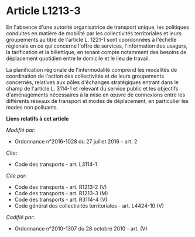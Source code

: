 # Article L1213-3

En l'absence d'une autorité organisatrice de transport unique, les politiques conduites en matière de mobilité par les
collectivités territoriales et leurs groupements au titre de l'article L. 1221-1 sont coordonnées à l'échelle régionale en ce
qui concerne l'offre de services, l'information des usagers, la tarification et la billettique, en tenant compte notamment
des besoins de déplacement quotidien entre le domicile et le lieu de travail. 

La planification régionale de l'intermodalité comprend les modalités de coordination de l'action des collectivités et de
leurs groupements concernés, relatives aux pôles d'échanges stratégiques entrant dans le champ de l'article L. 3114-1 et
relevant du service public et les objectifs d'aménagements nécessaires à la mise en œuvre de connexions entre les différents
réseaux de transport et modes de déplacement, en particulier les modes non polluants.

**Liens relatifs à cet article**

_Modifié par_:

  - Ordonnance n°2016-1028 du 27 juillet 2016 - art. 2

_Cite_:

  - Code des transports - art. L3114-1

_Cité par_:

  - Code des transports - art. R1213-2 (V)
  - Code des transports - art. R1213-3 (M)
  - Code des transports - art. R3114-4 (V)
  - Code général des collectivités territoriales - art. L4424-10 (V)

_Codifié par_:

  - Ordonnance n°2010-1307 du 28 octobre 2010 - art. (V)
